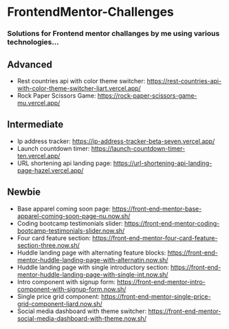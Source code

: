 # FrontendMentor-Challenges
### Solutions for Frontend mentor challanges by me using various technologies...
## Advanced
+ Rest countries api with color theme switcher: https://rest-countries-api-with-color-theme-switcher-liart.vercel.app/
+ Rock Paper Scissors Game: https://rock-paper-scissors-game-mu.vercel.app/
## Intermediate
+ Ip address tracker: https://ip-address-tracker-beta-seven.vercel.app/
+ Launch countdown timer: https://launch-countdown-timer-ten.vercel.app/
+ URL shortening api landing page: https://url-shortening-api-landing-page-hazel.vercel.app/
## Newbie
+ Base apparel coming soon page: https://front-end-mentor-base-apparel-coming-soon-page-nu.now.sh/
+ Coding bootcamp testimonials slider: https://front-end-mentor-coding-bootcamp-testimonials-slider.now.sh/
+ Four card feature section: https://front-end-mentor-four-card-feature-section-three.now.sh/
+ Huddle landing page with alternating feature blocks: https://front-end-mentor-huddle-landing-page-with-alternatin.now.sh/
+ Huddle landing page with single introductory section: https://front-end-mentor-huddle-landing-page-with-single-int.now.sh/
+ Intro component with signup form: https://front-end-mentor-intro-component-with-signup-form.now.sh/
+ Single price grid component: https://front-end-mentor-single-price-grid-component-liard.now.sh/
+ Social media dashboard with theme switcher: https://front-end-mentor-social-media-dashboard-with-theme.now.sh/ 

